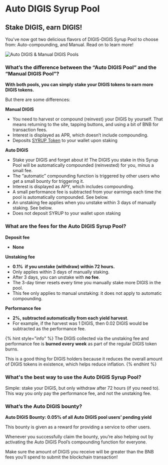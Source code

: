 # Auto DIGIS Syrup Pool

## Stake DIGIS, earn DIGIS!

You've now got two delicious flavors of DIGIS-DIGIS Syrup Pool to choose from: Auto-compounding, and Manual. Read on to learn more!

![Auto DIGIS & Manual DIGIS Pools](<../../.gitbook/assets/auto and manual pools.png>)

### What’s the difference between the “Auto DIGIS Pool” and the “Manual DIGIS Pool”? <a href="#docs-internal-guid-c4c16237-7fff-3c33-3a56-18ccd8853f86" id="docs-internal-guid-c4c16237-7fff-3c33-3a56-18ccd8853f86"></a>

**With both pools, you can simply stake your DIGIS tokens to earn more DIGIS tokens.**&#x20;

But there are some differences:

**Manual DIGIS**

* You need to harvest or compound (reinvest) your DIGIS by yourself. That means returning to the site, tapping buttons, and using a bit of BNB for transaction fees.
* Interest is displayed as APR, which doesn’t include compounding.
* Deposits [SYRUP Token](syrup-pool-faq.md#whats-syrup-token) to your wallet upon staking

**Auto DIGIS**

* Stake your DIGIS and forget about it! The DIGIS you stake in this Syrup Pool will be automatically compounded (reinvested) for you, minus a small fee.
* The “automatic” compounding function is triggered by other users who get a small bounty for triggering it.
* Interest is displayed as APY, which includes compounding.
* A small performance fee is subtracted from your earnings each time the pool is automatically compounded. See below.
* An unstaking fee applies when you unstake within 3 days of manually staking. See below.
* Does not deposit SYRUP to your wallet upon staking

### What are the fees for the Auto DIGIS Syrup Pool?

**Deposit fee**

* **None**

**Unstaking fee**&#x20;

* **0.1%  if you unstake (withdraw) within 72 hours.**
* Only applies within 3 days of manually staking.
* After 3 days, you can unstake with **no fee**.
* The 3-day timer resets every time you manually stake more DIGIS in the pool.
* This fee only applies to manual unstaking: it does not apply to automatic compounding.

**Performance fee**

* **2%, subtracted automatically from each yield harvest**.
* For example, if the harvest was 1 DIGIS, then 0.02 DIGIS would be subtracted as the performance fee.

{% hint style="info" %}
The DIGIS collected via the unstaking fee and performance fee is **burned every week** as part of the regular DIGIS token burns.&#x20;

This is a good thing for DIGIS holders because it reduces the overall amount of DIGIS tokens in existence, which helps reduce inflation.
{% endhint %}

### What's the best way to use the Auto DIGIS Syrup Pool? <a href="#docs-internal-guid-3b1f91a6-7fff-fc76-976a-3a06bada2520" id="docs-internal-guid-3b1f91a6-7fff-fc76-976a-3a06bada2520"></a>

Simple: stake your DIGIS, but only withdraw after 72 hours (if you need to). This way you only pay the performance fee, and not the unstaking fee.

### What’s the Auto DIGIS bounty?

**Auto DIGIS Bounty: 0.05% of all Auto DIGIS pool users’ pending yield**

This bounty is given as a reward for providing a service to other users.

Whenever you successfully claim the bounty, you’re also helping out by activating the Auto DIGIS Pool’s compounding function for everyone.

Make sure the amount of DIGIS you receive will be greater than the BNB fees you’ll spend to submit the blockchain transaction!
